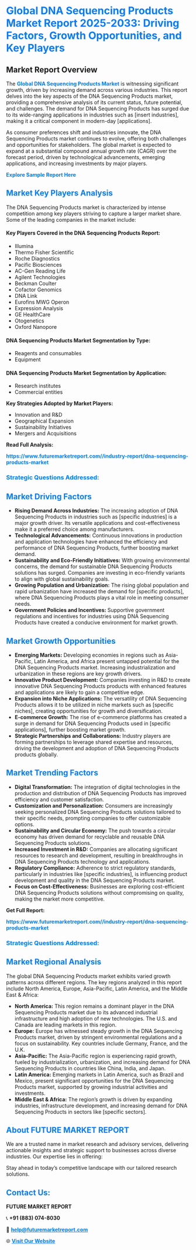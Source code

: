 <h1 style="color: #007BFF;">Global DNA Sequencing Products Market Report 2025-2033: Driving Factors, Growth Opportunities, and Key Players</h1>

<section id="overview">
<h2>Market Report Overview</h2>
<p>The <a href="https://www.futuremarketreport.com//industry-report/dna-sequencing-products-market" style="color: #007BFF; text-decoration: none;"><strong>Global DNA Sequencing Products Market</strong></a> is witnessing significant growth, driven by increasing demand across various industries. This report delves into the key aspects of the DNA Sequencing Products market, providing a comprehensive analysis of its current status, future potential, and challenges. The demand for DNA Sequencing Products has surged due to its wide-ranging applications in industries such as [insert industries], making it a critical component in modern-day [applications].</p>
<p>As consumer preferences shift and industries innovate, the DNA Sequencing Products market continues to evolve, offering both challenges and opportunities for stakeholders. The global market is expected to expand at a substantial compound annual growth rate (CAGR) over the forecast period, driven by technological advancements, emerging applications, and increasing investments by major players.</p>
</section>

<section id="overview">
<p><a href="https://www.futuremarketreport.com//request-sample/reportId=56819" style="color: #007BFF; text-decoration: none;"><strong>Explore Sample Report Here</strong></a></p>
</section>

<section id="key-players">
<h2 style="color: #007BFF;">Market Key Players Analysis</h2>
<p>The DNA Sequencing Products market is characterized by intense competition among key players striving to capture a larger market share. Some of the leading companies in the market include:</p>
<h4>Key Players Covered in the DNA Sequencing Products Report:</h4>
<ul><li>Illumina</li><li>Thermo Fisher Scientific</li><li>Roche Diagnostics</li><li>Pacific Biosciences</li><li>AC-Gen Reading Life</li><li>Agilent Technologies</li><li>Beckman Coulter</li><li>Cofactor Genomics</li><li>DNA Link</li><li>Eurofins MWG Operon</li><li>Expression Analysis</li><li>GE HealthCare</li><li>Otogenetics</li><li>Oxford Nanopore</li></ul>
<h4>DNA Sequencing Products Market Segmentation by Type:</h4>
<ul><li>Reagents and consumables</li><li>Equipment</li></ul>

<h4>DNA Sequencing Products Market Segmentation by Application:</h4>
<ul><li>Research institutes</li><li>Commercial entities</li></ul>
<p><strong>Key Strategies Adopted by Market Players:</strong></p>
<ul>
<li>Innovation and R&D</li>
<li>Geographical Expansion</li>
<li>Sustainability Initiatives</li>
<li>Mergers and Acquisitions</li>
</ul>
</section>

<section>
<p><strong>Read Full Analysis: </strong></p><a href="https://www.futuremarketreport.com//industry-report/dna-sequencing-products-market" style="color: #007BFF; text-decoration: none;"><strong>https://www.futuremarketreport.com//industry-report/dna-sequencing-products-market</strong></a>
<h3 style="color: #007BFF;">Strategic Questions Addressed:</h3>
</section>

<section id="driving-factors">
<h2 style="color: #007BFF;">Market Driving Factors</h2>
<ul>
<li><strong>Rising Demand Across Industries:</strong> The increasing adoption of DNA Sequencing Products in industries such as [specific industries] is a major growth driver. Its versatile applications and cost-effectiveness make it a preferred choice among manufacturers.</li>
<li><strong>Technological Advancements:</strong> Continuous innovations in production and application technologies have enhanced the efficiency and performance of DNA Sequencing Products, further boosting market demand.</li>
<li><strong>Sustainability and Eco-Friendly Initiatives:</strong> With growing environmental concerns, the demand for sustainable DNA Sequencing Products solutions has surged. Companies are investing in eco-friendly variants to align with global sustainability goals.</li>
<li><strong>Growing Population and Urbanization:</strong> The rising global population and rapid urbanization have increased the demand for [specific products], where DNA Sequencing Products plays a vital role in meeting consumer needs.</li>
<li><strong>Government Policies and Incentives:</strong> Supportive government regulations and incentives for industries using DNA Sequencing Products have created a conducive environment for market growth.</li>
</ul>
</section>

<section id="growth-opportunities">
<h2 style="color: #007BFF;">Market Growth Opportunities</h2>
<ul>
<li><strong>Emerging Markets:</strong> Developing economies in regions such as Asia-Pacific, Latin America, and Africa present untapped potential for the DNA Sequencing Products market. Increasing industrialization and urbanization in these regions are key growth drivers.</li>
<li><strong>Innovative Product Development:</strong> Companies investing in R&D to create innovative DNA Sequencing Products products with enhanced features and applications are likely to gain a competitive edge.</li>
<li><strong>Expansion into Niche Applications:</strong> The versatility of DNA Sequencing Products allows it to be utilized in niche markets such as [specific niches], creating opportunities for growth and diversification.</li>
<li><strong>E-commerce Growth:</strong> The rise of e-commerce platforms has created a surge in demand for DNA Sequencing Products used in [specific applications], further boosting market growth.</li>
<li><strong>Strategic Partnerships and Collaborations:</strong> Industry players are forming partnerships to leverage shared expertise and resources, driving the development and adoption of DNA Sequencing Products products globally.</li>
</ul>
</section>

<section id="trending-factors">
<h2 style="color: #007BFF;">Market Trending Factors</h2>
<ul>
<li><strong>Digital Transformation:</strong> The integration of digital technologies in the production and distribution of DNA Sequencing Products has improved efficiency and customer satisfaction.</li>
<li><strong>Customization and Personalization:</strong> Consumers are increasingly seeking personalized DNA Sequencing Products solutions tailored to their specific needs, prompting companies to offer customizable options.</li>
<li><strong>Sustainability and Circular Economy:</strong> The push towards a circular economy has driven demand for recyclable and reusable DNA Sequencing Products solutions.</li>
<li><strong>Increased Investment in R&D:</strong> Companies are allocating significant resources to research and development, resulting in breakthroughs in DNA Sequencing Products technology and applications.</li>
<li><strong>Regulatory Compliance:</strong> Adherence to strict regulatory standards, particularly in industries like [specific industries], is influencing product development and quality in the DNA Sequencing Products market.</li>
<li><strong>Focus on Cost-Effectiveness:</strong> Businesses are exploring cost-efficient DNA Sequencing Products solutions without compromising on quality, making the market more competitive.</li>
</ul>
</section>

<section>
<p><strong>Get Full Report: </strong></p><a href="https://www.futuremarketreport.com//industry-report/dna-sequencing-products-market" style="color: #007BFF; text-decoration: none;"><strong>https://www.futuremarketreport.com//industry-report/dna-sequencing-products-market</strong></a>
<h3 style="color: #007BFF;">Strategic Questions Addressed:</h3>
</section>


<section id="regional-analysis">
<h2 style="color: #007BFF;">Market Regional Analysis</h2>
<p>The global DNA Sequencing Products market exhibits varied growth patterns across different regions. The key regions analyzed in this report include North America, Europe, Asia-Pacific, Latin America, and the Middle East & Africa:</p>
<ul>
<li><strong>North America:</strong> This region remains a dominant player in the DNA Sequencing Products market due to its advanced industrial infrastructure and high adoption of new technologies. The U.S. and Canada are leading markets in this region.</li>
<li><strong>Europe:</strong> Europe has witnessed steady growth in the DNA Sequencing Products market, driven by stringent environmental regulations and a focus on sustainability. Key countries include Germany, France, and the U.K.</li>
<li><strong>Asia-Pacific:</strong> The Asia-Pacific region is experiencing rapid growth, fueled by industrialization, urbanization, and increasing demand for DNA Sequencing Products in countries like China, India, and Japan.</li>
<li><strong>Latin America:</strong> Emerging markets in Latin America, such as Brazil and Mexico, present significant opportunities for the DNA Sequencing Products market, supported by growing industrial activities and investments.</li>
<li><strong>Middle East & Africa:</strong> The region’s growth is driven by expanding industries, infrastructure development, and increasing demand for DNA Sequencing Products in sectors like [specific sectors].</li>
</ul>
</section>

<footer>
<h2 style="color: #007BFF;">About FUTURE MARKET REPORT</h2>
<p>We are a trusted name in market research and advisory services, delivering actionable insights and strategic support to businesses across diverse industries. Our expertise lies in offering:</p>

<p>Stay ahead in today’s competitive landscape with our tailored research solutions.</p>

<h2 style="color: #007BFF;">Contact Us:</h2>
<p><strong>FUTURE MARKET REPORT</strong></p>
<p>📞 <strong>+91 (883) 074-8030</strong></p>
<p>📧 <strong><a href="mailto:help@futuremarketreport.com" style="color: #007BFF;">help@futuremarketreport.com</a></strong></p>
<p>🌐 <strong><a href="https://www.futuremarketreport.com/" style="color: #007BFF;">Visit Our Website</a></strong></p>
</footer>